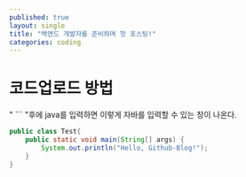 ```yaml
---
published: true
layout: single
title: "백엔드 개발자를 준비하며 첫 포스팅!"
categories: coding
---
```


# 코드업로드 방법

" ``` "후에 java를 입력하면 이렇게 자바를 입력할 수 있는 창이 나온다.

```java
public class Test{
    public static void main(String[] args) {
    	System.out.println("Hello, Github-Blog!");
    }
}
```

